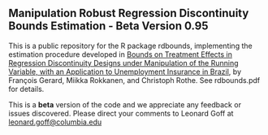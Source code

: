 ## Manipulation Robust Regression Discontinuity Bounds Estimation - Beta Version 0.95

This is a public repository for the R package rdbounds, implementing the estimation procedure developed in [Bounds on Treatment Effects in Regression Discontinuity Designs under Manipulation of the Running Variable, with an Application to Unemployment Insurance in Brazil](http://www.nber.org/papers/w22892, "NBER Working Paper"), by François Gerard, Miikka Rokkanen, and Christoph Rothe. See rdbounds.pdf for details.

This is a **beta** version of the code and we appreciate any feedback or issues discovered. Please direct your comments to Leonard Goff at [leonard.goff@columbia.edu](mailto:leonard.goff@columbia.edu)
